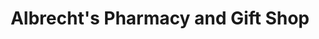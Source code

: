 ---
title: "Albrecht's Pharmacy and Gift Shop"
url: /clifton/albrechts-pharmacy-and-gift-shop/
shop: Drogerie
---